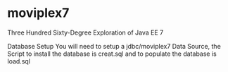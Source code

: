 moviplex7
=========

Three Hundred Sixty-Degree Exploration of Java EE 7


Database Setup
You will need to setup a jdbc/moviplex7 Data Source, the Script to install the database is creat.sql and to populate the database is load.sql
